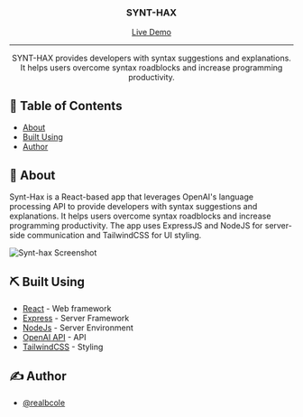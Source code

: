 <h3 align="center">SYNT-HAX</h3>

<div align="center">
  <a href="https://synt-hax.vercel.app/">Live Demo</a>
</div>

---

<p align="center"> SYNT-HAX provides developers with syntax suggestions and explanations. It helps users overcome syntax roadblocks and increase programming productivity.
    <br> 
</p>

## 📝 Table of Contents
- [About](#about)
- [Built Using](#built_using)
- [Author](#author)

## 🧐 About <a name = "about"></a>
Synt-Hax is a React-based app that leverages OpenAI's language processing API to provide developers with syntax suggestions and explanations. It helps users overcome syntax roadblocks and increase programming productivity. The app uses ExpressJS and NodeJS for server-side communication and TailwindCSS for UI styling.

<img src="./syntaxhelper/frontend/public/images" alt="Synt-hax Screenshot">

## ⛏️ Built Using <a name = "built_using"></a>
- [React](https://react.dev/) - Web framework
- [Express](https://expressjs.com/) - Server Framework
- [NodeJs](https://nodejs.org/en/) - Server Environment
- [OpenAI API](https://platform.openai.com/docs/introduction) - API
- [TailwindCSS](https://tailwindcss.com/) - Styling

## ✍️ Author <a name = "author"></a>
- [@realbcole](https://github.com/realbcole)

